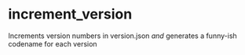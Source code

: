 increment_version
=================

Increments version numbers in version.json *and* generates a funny-ish codename for each version
